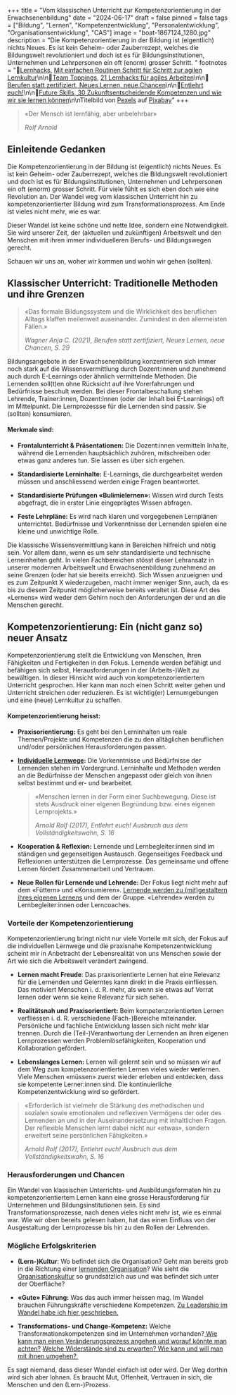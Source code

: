 +++
title = "Vom klassischen Unterricht zur Kompetenzorientierung in der Erwachsenenbildung"
date = "2024-06-17"
draft = false
pinned = false
tags = ["Bildung", "Lernen", "Kompetenzentwicklung", "Personalentwicklung", "Organisationsentwicklung", "CAS"]
image = "boat-1867124_1280.jpg"
description = "Die Kompetenzorientierung in der Bildung ist (eigentlich) nichts Neues. Es ist kein Geheim- oder Zauberrezept, welches die Bildungswelt revolutioniert und doch ist es für Bildungsinstitutionen, Unternehmen und Lehrpersonen ein oft (enorm) grosser Schritt. "
footnotes = "📕[Lernhacks,](https://www.exlibris.ch/de/buecher-buch/deutschsprachige-buecher/thomas-tillmann/lernhacks/id/9783800664986/) [Mit einfachen Routinen Schritt für Schritt zur agilen Lernkultur](https://www.exlibris.ch/de/buecher-buch/deutschsprachige-buecher/thomas-tillmann/lernhacks/id/9783800664986/)\n\n📕[Team Toppings,](https://www.exlibris.ch/de/buecher-buch/deutschsprachige-buecher/franziska-schleuter/team-toppings/id/9783800671939/) [21 Lernhacks für agiles Arbeiten](https://www.exlibris.ch/de/buecher-buch/deutschsprachige-buecher/franziska-schleuter/team-toppings/id/9783800671939/)\n\n📕[Berufen statt zertifiziert, Neues Lernen, neue Chancen](https://www.exlibris.ch/de/buecher-buch/deutschsprachige-buecher/anja-c-wagner/berufen-statt-zertifiziert/id/9783035518689/)\n\n📕[Entlehrt euch!](https://www.exlibris.ch/de/buecher-buch/deutschsprachige-buecher/rolf-arnold/entlehrt-euch/id/9783035504590/)\n\n📕[Future Skills, 30 Zukunftsentscheidende Kompetenzen und wie wir sie lernen können](https://www.exlibris.ch/de/buecher-buch/deutschsprachige-buecher/69-co-creators/future-skills/id/9783800666355/)\n\nTitelbild von [Pexels](https://pixabay.com/de/users/pexels-2286921/?utm_source=link-attribution&utm_medium=referral&utm_campaign=image&utm_content=1867124) auf [Pixabay](https://pixabay.com/de/?utm_source=link-attribution&utm_medium=referral&utm_campaign=image&utm_content=1867124)"
+++
> «Der Mensch ist lernfähig, aber unbelehrbar» 
>
> *Rolf Arnold*

## Einleitende Gedanken

Die Kompetenzorientierung in der Bildung ist (eigentlich) nichts Neues. Es ist kein Geheim- oder Zauberrezept, welches die Bildungswelt revolutioniert und doch ist es für Bildungsinstitutionen, Unternehmen und Lehrpersonen ein oft (enorm) grosser Schritt. Für viele fühlt es sich eben doch wie eine Revolution an. Der Wandel weg vom klassischen Unterricht hin zu kompetenzorientierter Bildung wird zum Transformationsprozess. Am Ende ist vieles nicht mehr, wie es war.

Dieser Wandel ist keine schöne und nette Idee, sondern eine Notwendigkeit. Sie wird unserer Zeit, der (aktuellen und zukünftigen) Arbeitswelt und den Menschen mit ihren immer individuelleren Berufs- und Bildungswegen gerecht. 

Schauen wir uns an, woher wir kommen und wohin wir gehen (sollten).  

## **Klassischer Unterricht: Traditionelle Methoden und ihre Grenzen**

> «Das formale Bildungssystem und die Wirklichkeit des beruflichen Alltags klaffen meilenweit auseinander. Zumindest in den allermeisten Fällen.» 
>
> *Wagner Anja C. (2021), Berufen statt zertifiziert, Neues Lernen, neue Chancen, S. 29*

Bildungsangebote in der Erwachsenenbildung konzentrieren sich immer noch stark auf die Wissensvermittlung durch Dozent:innen und zunehmend auch durch E-Learnings oder ähnlich vermittelnde Methoden. Die Lernenden soll(t)en ohne Rücksicht auf ihre Vorerfahrungen und Bedürfnisse beschult werden. Bei dieser Frontalbeschallung stehen Lehrende, Trainer:innen, Dozent:innen (oder der Inhalt bei E-Learnings) oft im Mittelpunkt. Die Lernprozessse für die Lernenden sind passiv. Sie (sollten) konsumieren. 

#### **Merkmale sind:** 

* **Frontalunterricht & Präsentationen:** Die Dozent:innen vermitteln Inhalte, während die Lernenden hauptsächlich zuhören, mitschreiben oder etwas ganz anderes tun. Sie lassen es über sich ergehen.

* **Standardisierte Lerninhalte:** E-Learnings, die durchgearbeitet werden müssen und anschliessend werden einige Fragen beantwortet. 

* **Standardisierte Prüfungen «Bulimielernen»:** Wissen wird durch Tests abgefragt, die in erster Linie eingeprägtes Wissen abfragen. 

* **Feste Lehrpläne:** Es wird nach klaren und vorgegebenen Lernplänen unterrichtet. Bedürfnisse und Vorkenntnisse der Lernenden spielen eine kleine und unwichtige Rolle. 

Die klassische Wissensvermittlung kann in Bereichen hilfreich und nötig sein. Vor allem dann, wenn es um sehr standardisierte und technische Lerneinheiten geht. In vielen Fachbereichen stösst dieser Lehransatz in unserer modernen Arbeitswelt und Erwachsenenbildung zunehmend an seine Grenzen (oder hat sie bereits erreicht). Sich Wissen anzueignen und es zum Zeitpunkt X wiederzugeben, macht immer weniger Sinn,  auch, da es bis zu diesem Zeitpunkt möglicherweise bereits veraltet ist. Diese Art des «Lernens» wird weder dem Gehirn noch den Anforderungen der und an die Menschen gerecht. 

## **Kompetenzorientierung: Ein (nicht ganz so) neuer Ansatz**

Kompetenzorientierung stellt die Entwicklung von Menschen, ihren Fähigkeiten und Fertigkeiten in den Fokus. Lernende werden befähigt und befähigen sich selbst, Herausforderungen in der (Arbeits-)Welt zu bewältigen. In dieser Hinsicht wird auch von kompetenzorientiertem Unterricht gesprochen. Hier kann man noch einen Schritt weiter gehen und Unterricht streichen oder reduzieren. Es ist wichtig(er) Lernumgebungen und eine (neue) Lernkultur zu schaffen.

#### Kompetenzorientierung heisst:

* **Praxisorientierung:** Es geht bei den Lerninhalten um reale Themen/Projekte und Kompetenzen die zu den alltäglichen beruflichen und/oder persönlichen Herausforderungen passen.

* **[Individuelle Lernwege](https://www.bensblog.ch/selbstbestimmtes-lernen-im-unternehmen/):** Die Vorkenntnisse und Bedürfnisse der Lernenden stehen im Vordergrund. Lerninhalte und Methoden werden an die Bedürfnisse der Menschen angepasst oder gleich von ihnen selbst bestimmt und er- und bearbeitet. 

  > «Menschen lernen in der Form einer Suchbewegung. Diese ist stets Ausdruck einer eigenen Begründung bzw. eines eigenen Lernprojekts.» 
  >
  > *Arnold Rolf (2017), Entlehrt euch! Ausbruch aus dem Vollständigkeitswahn, S. 16*

* **Kooperation & Reflexion:** Lernende und Lernbegleiter:innen sind im ständigen und gegenseitigen Austausch. Gegenseitiges Feedback und Reflexionen unterstützen die Lernprozesse. Das gemeinsame und offene Lernen fördert Zusammenarbeit und Vertrauen. 

* **Neue Rollen für Lernende und Lehrende:** Der Fokus liegt nicht mehr auf dem «Füttern» und «Konsumieren». [Lernende werden zu (mit)gestaltern ihres eigenen Lernens](https://www.bensblog.ch/selbstorganisiertes-lernen/) und dem der Gruppe. «Lehrende» werden zu Lernbegleiter:innen oder Lerncoaches. 

### **Vorteile der Kompetenzorientierung** 

Kompetenzorientierung bringt nicht nur viele Vorteile mit sich, der Fokus auf die individuellen Lernwege und die praxisnahe Kompetenzentwicklung scheint mir in Anbetracht der Lebensrealität von uns Menschen sowie der Art wie sich die Arbeitswelt verändert zwingend.  

* **Lernen macht Freude**: Das praxisorientierte Lernen hat eine Relevanz für die Lernenden und Gelerntes kann direkt in die Praxis einfliessen. Das motiviert Menschen i. d. R. mehr, als wenn sie etwas auf Vorrat lernen oder wenn sie keine Relevanz für sich sehen.

* **Realitätsnah und Praxisorientiert:** Beim kompetenzorientierten Lernen verfliessen i. d. R. verschiedene (Fach-)Bereiche miteinander. Persönliche und fachliche Entwicklung lassen sich nicht mehr klar trennen. Durch die (Teil-)Verantwortung der Lernenden an ihren eigenen Lernprozessen werden Problemlösefähigkeiten, Kooperation und Kollaboration gefördert. 

* **Lebenslanges Lernen:** Lernen will gelernt sein und so müssen wir auf dem Weg zum kompetenzorientierten Lernen vieles wieder **ver**lernen. Viele Menschen «müssen» zuerst wieder erleben und entdecken, dass sie kompetente Lerner:innen sind. Die kontinuierliche Kompetenzentwicklung wird so gefördert. 

> «Erforderlich ist vielmehr die Stärkung des methodischen und sozialen sowie emotionalen und reflexiven Vermögens der oder des Lernenden an und in der Auseinandersetzung mit inhaltlichen Fragen. Der reflexible Menschen lernt dabei nicht nur «etwas», sondern erweitert seine persönlichen Fähigkeiten.» 
>
> *Arnold Rolf (2017), Entlehrt euch! Ausbruch aus dem Vollständigkeitswahn, S. 16*

### **Herausforderungen und Chancen**

Ein Wandel von klassischen Unterrichts- und Ausbildungsformaten hin zu kompetenzorientiertem Lernen kann eine grosse Herausforderung für Unternehmen und Bildungsinstitutionen sein. Es sind Transformationsprozesse, nach denen vieles nicht mehr ist, wie es einmal war. Wie wir oben bereits gelesen haben, hat das einen Einfluss von der Ausgestaltung der Lernprozesse bis hin zu den Rollen der Lehrenden. 

### Mögliche Erfolgskriterien

* **(Lern-)Kultur**: Wo befindet sich die Organisation? Geht man bereits grob in die Richtung einer [lernenden Organisation](https://www.bensblog.ch/lernende-organisation/)? Wie sieht die [Organisationskultur](https://www.bensblog.ch/organisationskultur/) so grundsätzlich aus und was befindet sich unter der Oberfläche?

* **«Gute» Führung:** Was das auch immer heissen mag. Im Wandel brauchen Führungskräfte verschiedene Kompetenzen. [Zu Leadership im Wandel habe ich hier geschrieben.](https://www.bensblog.ch/leadership-navigieren-im-wandel/)

* **Transformations- und Change-Kompetenz:** Welche Transformationskompetenzen sind im Unternehmen vorhanden?[ Wie kann man einen Veränderungsprozess angehen und worauf könnte man achten?](https://www.bensblog.ch/change-management/) [Welche Widerstände sind zu erwarten? Wie kann und will man mit ihnen umgehen? ](https://www.bensblog.ch/umgang-mit-widerstand/)

Es sagt niemand, dass dieser Wandel einfach ist oder wird. Der Weg dorthin wird sich aber lohnen. Es braucht Mut, Offenheit, Vertrauen in sich, die Menschen und den (Lern-)Prozess.